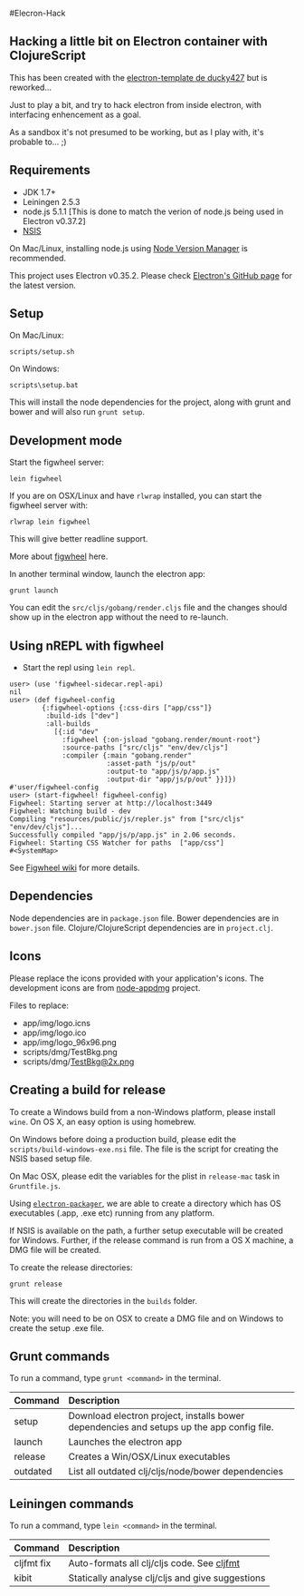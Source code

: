 #Elecron-Hack

Hacking a little bit on Electron container with ClojureScript
-------------------------------------------------------------

This has been created with the [electron-template de ducky427](https://github.com/ducky427/electron-template) but is reworked...

Just to play a bit, and try to hack electron from inside electron, with interfacing enhencement as a goal.

As a sandbox it's not presumed to be working, but as I play with, it's probable to... ;)

Requirements
------------

-	JDK 1.7+
-	Leiningen 2.5.3
-	node.js 5.1.1 [This is done to match the verion of node.js being used in Electron v0.37.2]
-	[NSIS](http://nsis.sourceforge.net/)

On Mac/Linux, installing node.js using [Node Version Manager](https://github.com/creationix/nvm) is recommended.

This project uses Electron v0.35.2. Please check [Electron's GitHub page](https://github.com/atom/electron) for the latest version.

Setup
-----

On Mac/Linux:

```
scripts/setup.sh
```

On Windows:

```
scripts\setup.bat
```

This will install the node dependencies for the project, along with grunt and bower and will also run `grunt setup`.

Development mode
----------------

Start the figwheel server:

```
lein figwheel
```

If you are on OSX/Linux and have `rlwrap` installed, you can start the figwheel server with:

```
rlwrap lein figwheel
```

This will give better readline support.

More about [figwheel](https://github.com/bhauman/lein-figwheel) here.

In another terminal window, launch the electron app:

```
grunt launch
```

You can edit the `src/cljs/gobang/render.cljs` file and the changes should show up in the electron app without the need to re-launch.

Using nREPL with figwheel
-------------------------

-	Start the repl using `lein repl`.

```
user> (use 'figwheel-sidecar.repl-api)
nil
user> (def figwheel-config
        {:figwheel-options {:css-dirs ["app/css"]}
         :build-ids ["dev"]
         :all-builds
           [{:id "dev"
             :figwheel {:on-jsload "gobang.render/mount-root"}
             :source-paths ["src/cljs" "env/dev/cljs"]
             :compiler {:main "gobang.render"
                        :asset-path "js/p/out"
                        :output-to "app/js/p/app.js"
                        :output-dir "app/js/p/out" }}]})
#'user/figwheel-config
user> (start-figwheel! figwheel-config)
Figwheel: Starting server at http://localhost:3449
Figwheel: Watching build - dev
Compiling "resources/public/js/repler.js" from ["src/cljs" "env/dev/cljs"]...
Successfully compiled "app/js/p/app.js" in 2.06 seconds.
Figwheel: Starting CSS Watcher for paths  ["app/css"]
#<SystemMap>
```

See [Figwheel wiki](https://github.com/bhauman/lein-figwheel/wiki/Using-the-Figwheel-REPL-within-NRepl) for more details.

Dependencies
------------

Node dependencies are in `package.json` file. Bower dependencies are in `bower.json` file. Clojure/ClojureScript dependencies are in `project.clj`.

Icons
-----

Please replace the icons provided with your application's icons. The development icons are from [node-appdmg](https://github.com/LinusU/node-appdmg) project.

Files to replace:

-	app/img/logo.icns
-	app/img/logo.ico
-	app/img/logo_96x96.png
-	scripts/dmg/TestBkg.png
-	scripts/dmg/TestBkg@2x.png

Creating a build for release
----------------------------

To create a Windows build from a non-Windows platform, please install `wine`. On OS X, an easy option is using homebrew.

On Windows before doing a production build, please edit the `scripts/build-windows-exe.nsi` file. The file is the script for creating the NSIS based setup file.

On Mac OSX, please edit the variables for the plist in `release-mac` task in `Gruntfile.js`.

Using [`electron-packager`](https://github.com/maxogden/electron-packager), we are able to create a directory which has OS executables (.app, .exe etc) running from any platform.

If NSIS is available on the path, a further setup executable will be created for Windows. Further, if the release command is run from a OS X machine, a DMG file will be created.

To create the release directories:

```
grunt release
```

This will create the directories in the `builds` folder.

Note: you will need to be on OSX to create a DMG file and on Windows to create the setup .exe file.

Grunt commands
--------------

To run a command, type `grunt <command>` in the terminal.

| Command  | Description                                                                               |
|:---------|:------------------------------------------------------------------------------------------|
| setup    | Download electron project, installs bower dependencies and setups up the app config file. |
| launch   | Launches the electron app                                                                 |
| release  | Creates a Win/OSX/Linux executables                                                       |
| outdated | List all outdated clj/cljs/node/bower dependencies                                        |

Leiningen commands
------------------

To run a command, type `lein <command>` in the terminal.

| Command    | Description                                                                         |
|:-----------|:------------------------------------------------------------------------------------|
| cljfmt fix | Auto-formats all clj/cljs code. See [cljfmt](https://github.com/weavejester/cljfmt) |
| kibit      | Statically analyse clj/cljs and give suggestions                                    |
